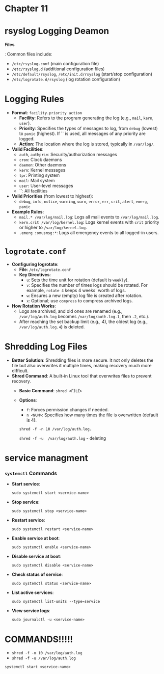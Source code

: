 # Chapter 11

# rsyslog Logging Deamon

**Files**

: Common files include:

- `/etc/rsyslog.conf` (main configuration file)
- `/etc/rsyslog.d` (additional configuration files)
- `/etc/default/rsyslog`, `/etc/init.d/rsyslog` (start/stop configuration)
- `/etc/logrotate.d/rsyslog` (log rotation configuration)

# Logging Rules

- **Format**: `facility.priority action`
    - **Facility**: Refers to the program generating the log (e.g., `mail`, `kern`, `user`).
    - **Priority**: Specifies the types of messages to log, from `debug` (lowest) to `panic` (highest). If `` is used, all messages of any priority are logged.
    - **Action**: The location where the log is stored, typically in `/var/log/`.
- **Valid Facilities**:
    - `auth`, `authpriv`: Security/authorization messages
    - `cron`: Clock daemons
    - `daemon`: Other daemons
    - `kern`: Kernel messages
    - `lpr`: Printing system
    - `mail`: Mail system
    - `user`: User-level messages
    - ``: All facilities
- **Valid Priorities** (from lowest to highest):
    - `debug`, `info`, `notice`, `warning`, `warn`, `error`, `err`, `crit`, `alert`, `emerg`, `panic`
- **Example Rules**:
    - `mail.* /var/log/mail.log`: Logs all mail events to `/var/log/mail.log`.
    - `kern.crit /var/log/kernel.log`: Logs kernel events with `crit` priority or higher to `/var/log/kernel.log`.
    - `.emerg :omusmsg:*`: Logs all emergency events to all logged-in users.

# `logrotate.conf`

- **Configuring logrotate**:
    - **File**: `/etc/logrotate.conf`
    - **Key Directives**:
        - `u`: Sets the time unit for rotation (default is `weekly`).
        - `v`: Specifies the number of times logs should be rotated. For example, `rotate 4` keeps 4 weeks' worth of logs.
        - `w`: Ensures a new (empty) log file is created after rotation.
        - `x`: Optional; use `compress` to compress archived logs.
- **How Rotation Works**:
    - Logs are archived, and old ones are renamed (e.g., `/var/log/auth.log` becomes `/var/log/auth.log.1`, then `.2`, etc.).
    - After reaching the set backup limit (e.g., 4), the oldest log (e.g., `/var/log/auth.log.4`) is deleted.

# **Shredding Log Files**

- **Better Solution**: Shredding files is more secure. It not only deletes the file but also overwrites it multiple times, making recovery much more difficult.
- **Shred Command**: A built-in Linux tool that overwrites files to prevent recovery.
    - **Basic Command**: `shred <FILE>`
    - **Options**:
        - `f`: Forces permission changes if needed.
        - `n <NUM>`: Specifies how many times the file is overwritten (default is 4).
        
        `shred -f -n 10 /var/log/auth.log.`
        
        `shred -f -u  /var/log/auth.log` - deleting
        
    

# service managment

### **`systemctl` Commands**

- **Start service**:
    
    `sudo systemctl start <service-name>`
    
- **Stop service**:
    
    `sudo systemctl stop <service-name>`
    
- **Restart service**:
    
    `sudo systemctl restart <service-name>`
    
- **Enable service at boot**:
    
    `sudo systemctl enable <service-name>`
    
- **Disable service at boot**:
    
    `sudo systemctl disable <service-name>`
    
- **Check status of service**:
    
    `sudo systemctl status <service-name>`
    
- **List active services**:
    
    `sudo systemctl list-units --type=service`
    
- **View service logs**:
    
    `sudo journalctl -u <service-name>`
    

# COMMANDS!!!!!

- `shred -f -n 10 /var/log/auth.log`
- `shred -f -u /var/log/auth.log`

`systemctl start <service-name>`